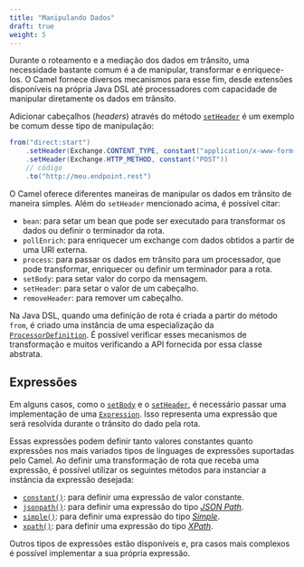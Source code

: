 ```yaml
---
title: "Manipulando Dados"
draft: true
weight: 5
---
```


Durante o roteamento e a mediação dos dados em trânsito, uma necessidade bastante comum é a de manipular, transformar e enriquece-los. O Camel fornece diversos mecanismos para esse fim, desde extensões disponíveis na própria Java DSL até processadores com capacidade de manipular diretamente os dados em trânsito.

Adicionar cabeçalhos (_headers_) através do método [`setHeader`](https://www.javadoc.io/static/org.apache.camel/camel-core-model/3.11.1/org/apache/camel/model/ProcessorDefinition.html#setHeader-java.lang.String-org.apache.camel.Expression-) é um exemplo be comum desse tipo de manipulação:

```java
from("direct:start")
	.setHeader(Exchange.CONTENT_TYPE, constant("application/x-www-form-urlencoded"))
	.setHeader(Exchange.HTTP_METHOD, constant("POST"))
	// código
 	.to("http://meu.endpoint.rest")
```

O Camel oferece diferentes maneiras de manipular os dados em trânsito de maneira simples. Além do `setHeader` mencionado acima, é possível citar:
* `bean`: para setar um bean que pode ser executado para transformar os dados ou definir o terminador da rota.
* `pollEnrich`: para enriquecer um exchange com dados obtidos a partir de uma URI externa.
* `process`: para passar os dados em trânsito para um processador, que pode transformar, enriquecer ou definir um terminador para a rota.
* `setBody`: para setar valor do corpo da mensagem.
* `setHeader`: para setar o valor de um cabeçalho.
* `removeHeader`: para remover um cabeçalho.

Na Java DSL, quando uma definição de rota é criada a partir do método `from`, é criado uma instância de uma especialização da [`ProcessorDefinition`](https://www.javadoc.io/static/org.apache.camel/camel-core-model/3.11.1/org/apache/camel/model/ProcessorDefinition.html). É possível verificar esses mecanismos de transformação e muitos verificando a API fornecida por essa classe abstrata.

## Expressões

Em alguns casos, como o [`setBody`](https://www.javadoc.io/static/org.apache.camel/camel-core-model/3.11.1/org/apache/camel/model/ProcessorDefinition.html#setBody-org.apache.camel.Expression-) e o [`setHeader`](https://www.javadoc.io/static/org.apache.camel/camel-core-model/3.11.1/org/apache/camel/model/ProcessorDefinition.html#setHeader-java.lang.String-org.apache.camel.Expression-), é necessário passar uma implementação de uma [`Expression`](https://www.javadoc.io/static/org.apache.camel/camel-api/3.11.1/org/apache/camel/Expression.html). Isso representa uma expressão que será resolvida durante o trânsito do dado pela rota.

Essas expressões podem definir tanto valores constantes quanto expressões nos mais variados tipos de linguages de expressões suportadas pelo Camel. Ao definir uma transformação de rota que receba uma expressão, é possível utilizar os seguintes métodos para instanciar a instância da expressão desejada:

- [`constant()`](https://www.javadoc.io/static/org.apache.camel/camel-core-model/3.11.1/org/apache/camel/builder/BuilderSupport.html#constant-java.lang.Object-): para definir uma expressão de valor constante.
- [`jsonpath()`](https://www.javadoc.io/static/org.apache.camel/camel-core-model/3.11.1/org/apache/camel/builder/BuilderSupport.html#jsonpath-java.lang.String-): para definir uma expressão do tipo [_JSON Path_](https://camel.apache.org/components/latest/languages/jsonpath-language.html).
- [`simple()`](https://www.javadoc.io/static/org.apache.camel/camel-core-model/3.11.1/org/apache/camel/builder/BuilderSupport.html#simple-java.lang.String-): para definir uma expressão do tipo [_Simple_](https://camel.apache.org/components/latest/languages/simple-language.html).
- [`xpath()`](https://www.javadoc.io/static/org.apache.camel/camel-core-model/3.11.1/org/apache/camel/builder/BuilderSupport.html#xpath-java.lang.String-): para definir uma expressão do tipo [_XPath_](https://camel.apache.org/components/latest/languages/xpath-language.html).

Outros tipos de expressões estão disponíveis e, pra casos mais complexos é possível implementar a sua própria expressão.